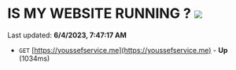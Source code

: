 # IS MY WEBSITE RUNNING ? [![](https://img.shields.io/static/v1?label=Sponsor&message=%E2%9D%A4&logo=GitHub&color=%23fe8e86)](https://github.com/sponsors/<username>)

Last updated: **6/4/2023, 7:47:17 AM**

- `GET` [https://youssefservice.me](https://youssefservice.me) - **Up** (1034ms)
